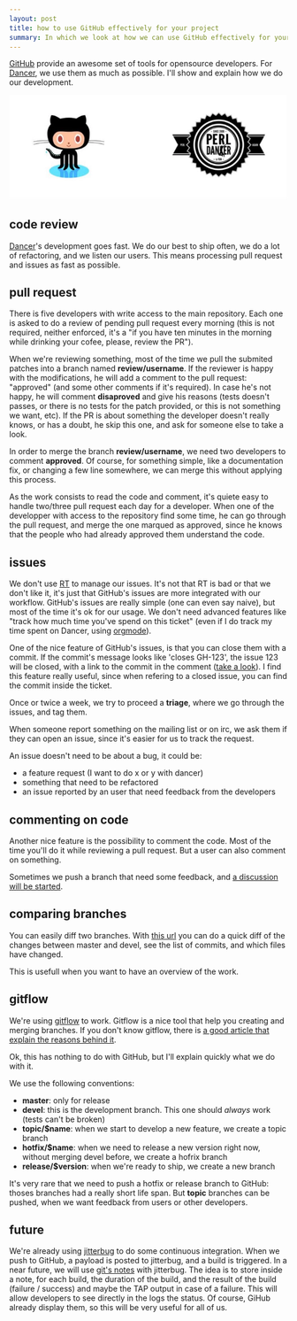 ```yaml
---
layout: post
title: how to use GitHub effectively for your project
summary: In which we look at how we can use GitHub effectively for your project.
---
```


<a href="https://github.com/">GitHub</a> provide an awesome set of tools for opensource developers. For <a href="http://perldancer.org">Dancer</a>, we use them as much as possible. I'll show and explain how we do our development.

<img class="img_center" src="/static/imgs/github_dancer.webp" alt="dancer" />

## code review

<a href="https://github.com/perldancer/dancer">Dancer</a>'s development goes fast. We do our best to ship often, we do a lot of refactoring, and we listen our users. This means processing pull request and issues as fast as possible.

## pull request

There is five developers with write access to the main repository. Each one is asked to do a review of pending pull request every morning (this is not required, neither enforced, it's a "if you have ten minutes in the morning while drinking your cofee, please, review the PR").

When we're reviewing something, most of the time we pull the submited patches into a branch named **review/username**. If the reviewer is happy with the modifications, he will add a comment to the pull request: "approved" (and some other comments if it's required). In case he's not happy, he will comment **disaproved** and give his reasons (tests doesn't passes, or there is no tests for the patch provided, or this is not something we want, etc). If the PR is about something the developer doesn't really knows, or has a doubt, he skip this one, and ask for someone else to take a look.

In order to merge the branch **review/username**, we need two developers to comment **approved**. Of course, for something simple, like a documentation fix, or changing a few line somewhere, we can merge this without applying this process.

As the work consists to read the code and comment, it's quiete easy to handle two/three pull request each day for a developer. When one of the developper with access to the repository find some time, he can go through the pull request, and merge the one marqued as approved, since he knows that the people who had already approved them understand the code.

## issues

We don't use [RT](http://bestpractical.com/rt/) to manage our issues. It's not that RT is bad or that we don't like it, it's just that GitHub's issues are more integrated with our workflow. GitHub's issues are really simple (one can even say naive), but most of the time it's ok for our usage. We don't need advanced features like "track how much time you've spend on this ticket" (even if I do track my time spent on Dancer, using [orgmode](http://orgmode.org/manual/Clocking-commands.html#Clocking-commands)).

One of the nice feature of GitHub's issues, is that you can close them with a commit. If the commit's message looks like 'closes GH-123', the issue 123 will be closed, with a link to the commit in the comment ([take a look](https://github.com/perldancer/Dancer/issues/249)). I find this feature really useful, since when refering to a closed issue, you can find the commit inside the ticket.

Once or twice a week, we try to proceed a **triage**, where we go through the issues, and tag them.

When someone report something on the mailing list or on irc, we ask them if they can open an issue, since it's easier for us to track the request.

An issue doesn't need to be about a bug, it could be:

* a feature request (I want to do x or y with dancer)
* something that need to be refactored
* an issue reported by an user that need feedback from the developers

## commenting on code

Another nice feature is the possibility to comment the code. Most of the time you'll do it while reviewing a pull request. But a user can also comment on something.

Sometimes we push a branch that need some feedback, and [a discussion will be started](https://github.com/perldancer/Dancer/commit/d8e79e0d63d0e1b0e05fd36f9e31c378678fccc3).

## comparing branches

You can easily diff two branches. With [this url](https://github.com/perldancer/Dancer/compare/master...devel) you can do a quick diff of the changes between master and devel, see the list of commits, and which files have changed.

This is usefull when you want to have an overview of the work.

## gitflow

We're using [gitflow](https://github.com/nvie/gitflow) to work. Gitflow is a nice tool that help you creating and merging branches. If you don't know gitflow, there is [a good article that explain the reasons behind it](http://nvie.com/posts/a-successful-git-branching-model/).

Ok, this has nothing to do with GitHub, but I'll explain quickly what we do with it.

We use the following conventions:

* **master**: only for release
* **devel**: this is the development branch. This one should *always* work (tests can't be broken)
* **topic/$name**: when we start to develop a new feature, we create a topic branch
* **hotfix/$name**: when we need to release a new version right now, without merging devel before, we create a hofrix branch
* **release/$version**: when we're ready to ship, we create a new branch

It's very rare that we need to push a hotfix or release branch to GitHub: thoses branches had a really short life span. But **topic** branches can be pushed, when we want feedback from users or other developers.

## future

We're already using [jitterbug](https://github.com/franckcuny/jitterbug) to do some continuous integration. When we push to GitHub, a payload is posted to jitterbug, and a build is triggered. In a near future, we will use [git's notes](http://progit.org/2010/08/25/notes.html) with jitterbug. The idea is to store inside a note, for each build, the duration of the build, and the result of the build (failure / success) and maybe the TAP output in case of a failure. This will allow developers to see directly in the logs the status. Of course, GiHub already display them, so this will be very useful for all of us.
